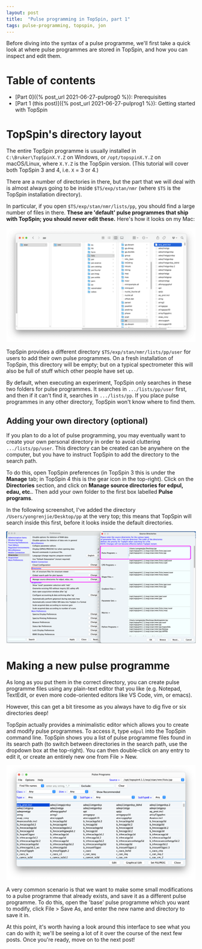 ```yaml
---
layout: post
title:  "Pulse programming in TopSpin, part 1"
tags: pulse-programming, topspin, jon
---
```


Before diving into the syntax of a pulse programme, we'll first take a quick look at where pulse programmes are stored in TopSpin, and how you can inspect and edit them.

# Table of contents

 - [Part 0]({% post_url 2021-06-27-pulprog0 %}): Prerequisites
 - [Part 1 (this post)]({% post_url 2021-06-27-pulprog1 %}): Getting started with TopSpin


# TopSpin's directory layout

The entire TopSpin programme is usually installed in `C:\Bruker\TopSpinX.Y.Z` on Windows, or `/opt/topspinX.Y.Z` on macOS/Linux, where `X.Y.Z` is the TopSpin version.
(This tutorial will cover both TopSpin 3 and 4, i.e. `X` = 3 or 4.)

There are a number of directories in there, but the part that we will deal with is almost always going to be inside `$TS/exp/stan/nmr` (where `$TS` is the TopSpin installation directory).

In particular, if you open `$TS/exp/stan/nmr/lists/pp`, you should find a large number of files in there.
**These are 'default' pulse programmes that ship with TopSpin; you should never edit these.**
Here's how it looks on my Mac:

![/lists/pp directory](/assets/images/pulprog/lists_pp.png)

TopSpin provides a different directory `$TS/exp/stan/nmr/lists/pp/user` for users to add their own pulse programmes.
On a fresh installation of TopSpin, this directory will be empty; but on a typical spectrometer this will also be full of stuff which other people have set up.

By default, when executing an experiment, TopSpin only searches in these two folders for pulse programmes.
It searches in `.../lists/pp/user` first, and then if it can't find it, searches in `.../lists/pp`.
If you place pulse programmes in any other directory, TopSpin won't know where to find them.

## Adding your own directory (optional)

If you plan to do a lot of pulse programming, you may eventually want to create your own personal directory in order to avoid cluttering `.../lists/pp/user`.
This directory can be created can be anywhere on the computer, but you have to instruct TopSpin to add the directory to the search path.

To do this, open TopSpin preferences (in TopSpin 3 this is under the **Manage** tab; in TopSpin 4 this is the gear icon in the top-right).
Click on the **Directories** section, and click on **Manage source directories for edpul, edau, etc.**.
Then add your own folder to the first box labelled **Pulse programs**.

In the following screenshot, I've added the directory `/Users/yongrenjie/Desktop/pp` at the very top; this means that TopSpin will search inside this first, before it looks inside the default directories.

![Adding a new source directory](/assets/images/pulprog/manage_directories.png)


# Making a new pulse programme

As long as you put them in the correct directory, you can create pulse programme files using any plain-text editor that you like (e.g. Notepad, TextEdit, or even more code-oriented editors like VS Code, vim, or emacs).

However, this can get a bit tiresome as you always have to dig five or six directories deep!

TopSpin actually provides a minimalistic editor which allows you to create and modify pulse programmes.
To access it, type `edpul` into the TopSpin command line.
TopSpin shows you a list of pulse programme files found in its search path (to switch between directories in the search path, use the dropdown box at the top-right).
You can then double-click on any entry to edit it, or create an entirely new one from File > New.

![edpul interface](/assets/images/pulprog/edpul.png)

A very common scenario is that we want to make some small modifications to a pulse programme that already exists, and save it as a different pulse programme.
To do this, open the 'base' pulse programme which you want to modify, click File > Save As, and enter the new name and directory to save it in.

At this point, it's worth having a look around this interface to see what you can do with it; we'll be seeing a lot of it over the course of the next few posts.
Once you're ready, move on to the next post!
